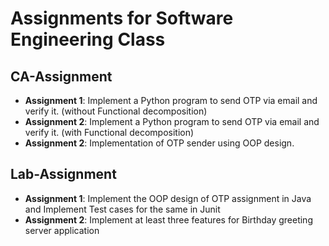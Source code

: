 # Assignments for Software Engineering Class


## CA-Assignment
- **Assignment 1**: Implement a Python program to send OTP via email and verify it. (without Functional decomposition)
- **Assignment 2**: Implement a Python program to send OTP via email and verify it. (with Functional decomposition)
- **Assignment 2**: Implementation of OTP sender using OOP design.


## Lab-Assignment
- **Assignment 1**: Implement the OOP design of OTP assignment in Java and
Implement Test cases for the same in Junit
- **Assignment 2**: Implement at least three features for Birthday greeting server
application
